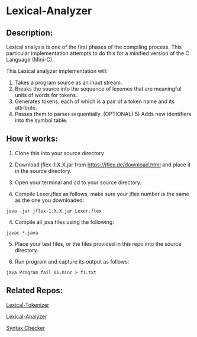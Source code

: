 # Lexical-Analyzer

## Description:
Lexical analysis is one of the first phases of the compiling process. 
This particular implementation attempts to do this for a minified version of the C Language (Mini-C).

This Lexical analyzer implementation will: 
1) Takes a program source as an input stream. 
2) Breaks the source into the sequence of lexemes that are meaningful units of words for tokens. 
3) Generates tokens, each of which is a pair of a token name and its attribute. 
4) Passes them to parser sequentially.
(OPTIONAL) 5) Adds new identifiers into the symbol table. 


## How it works:

1. Clone this into your source directory

2. Download jflex-1.X.X.jar from https://jflex.de/download.html and place it in the source directory.

3. Open your terminal and cd to your source directory.

4. Compile Lexer.jflex as follows, make sure your jflex number is the same as the one you downloaded:
```
java -jar jflex-1.X.X.jar Lexer.flex
```
4. Compile all java files using the following:
```
javac *.java
```
5. Place your test files, or the files provided in this repo into the source directory.

6. Run program and capture its output as follows:
```
java Program fail_01.minc > f1.txt
```


## Related Repos:
[Lexical-Tokenizer](https://github.com/khalkmq/Lexical-Tokenizer)

[Lexical-Analyzer](https://github.com/khalkmq/Lexical-Analyzer)

[Syntax Checker](https://github.com/khalkmq/Syntax-Checker)
